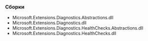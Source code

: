 ### Сборки
- Microsoft.Extensions.Diagnostics.Abstractions.dll
- Microsoft.Extensions.Diagnostics.dll
- Microsoft.Extensions.Diagnostics.HealthChecks.Abstractions.dll
- Microsoft.Extensions.Diagnostics.HealthChecks.dll
